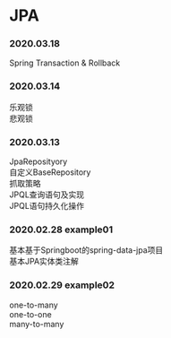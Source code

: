 # JPA
### 2020.03.18
Spring Transaction & Rollback  

### 2020.03.14 
乐观锁  
悲观锁  

### 2020.03.13 
JpaReposityory  
自定义BaseRepository  
抓取策略  
JPQL查询语句及实现  
JPQL语句持久化操作  

### 2020.02.28 example01
基本基于Springboot的spring-data-jpa项目  
基本JPA实体类注解  

### 2020.02.29 example02
one-to-many  
one-to-one  
many-to-many  
